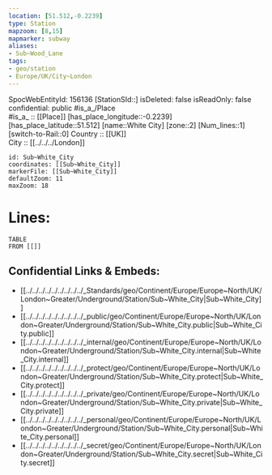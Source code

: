 ```yaml
---
location: [51.512,-0.2239] 
type: Station 
mapzoom: [8,15] 
mapmarker: subway 
aliases: 
- Sub~Wood_Lane 
tags:
- geo/station
- Europe/UK/City~London
---
```

SpocWebEntityId: 156136
[StationSId::] 
isDeleted: false
isReadOnly: false
confidential: public
#is_a_/Place  
#is_a_ :: [[Place]] 
[has_place_longitude::-0.2239] 
[has_place_latitude::51.512] 
[name::White City] 
[zone::2] 
[Num_lines::1] 
[switch-to-Rail::0] 
Country :: [[UK]]  
City :: [[../../../London]]  


```leaflet
id: Sub~White_City
coordinates: [[Sub~White_City]] 
markerFile: [[Sub~White_City]] 
defaultZoom: 11 
maxZoom: 18
```


# Lines: 
```dataview
TABLE 
FROM [[]] 
```

## Confidential Links & Embeds: 
- [[../../../../../../../../../_Standards/geo/Continent/Europe/Europe~North/UK/London~Greater/Underground/Station/Sub~White_City|Sub~White_City]] 
- [[../../../../../../../../../_public/geo/Continent/Europe/Europe~North/UK/London~Greater/Underground/Station/Sub~White_City.public|Sub~White_City.public]] 
- [[../../../../../../../../../_internal/geo/Continent/Europe/Europe~North/UK/London~Greater/Underground/Station/Sub~White_City.internal|Sub~White_City.internal]] 
- [[../../../../../../../../../_protect/geo/Continent/Europe/Europe~North/UK/London~Greater/Underground/Station/Sub~White_City.protect|Sub~White_City.protect]] 
- [[../../../../../../../../../_private/geo/Continent/Europe/Europe~North/UK/London~Greater/Underground/Station/Sub~White_City.private|Sub~White_City.private]] 
- [[../../../../../../../../../_personal/geo/Continent/Europe/Europe~North/UK/London~Greater/Underground/Station/Sub~White_City.personal|Sub~White_City.personal]] 
- [[../../../../../../../../../_secret/geo/Continent/Europe/Europe~North/UK/London~Greater/Underground/Station/Sub~White_City.secret|Sub~White_City.secret]] 
